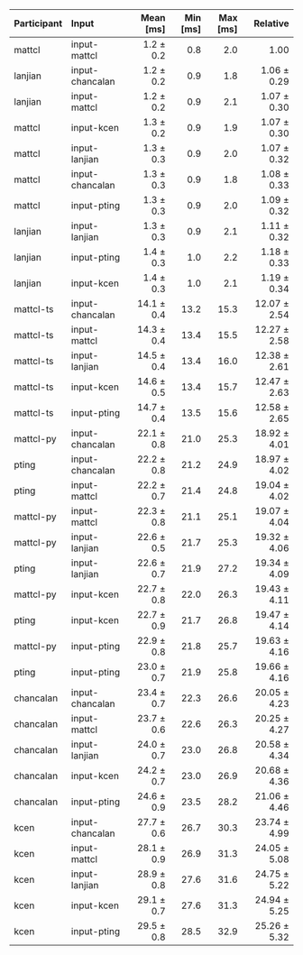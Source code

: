 | Participant | Input | Mean [ms] | Min [ms] | Max [ms] | Relative |
|:---|:---|---:|---:|---:|---:|
| mattcl | input-mattcl | 1.2 ± 0.2 | 0.8 | 2.0 | 1.00 |
| lanjian | input-chancalan | 1.2 ± 0.2 | 0.9 | 1.8 | 1.06 ± 0.29 |
| lanjian | input-mattcl | 1.2 ± 0.2 | 0.9 | 2.1 | 1.07 ± 0.30 |
| mattcl | input-kcen | 1.3 ± 0.2 | 0.9 | 1.9 | 1.07 ± 0.30 |
| mattcl | input-lanjian | 1.3 ± 0.3 | 0.9 | 2.0 | 1.07 ± 0.32 |
| mattcl | input-chancalan | 1.3 ± 0.3 | 0.9 | 1.8 | 1.08 ± 0.33 |
| mattcl | input-pting | 1.3 ± 0.3 | 0.9 | 2.0 | 1.09 ± 0.32 |
| lanjian | input-lanjian | 1.3 ± 0.3 | 0.9 | 2.1 | 1.11 ± 0.32 |
| lanjian | input-pting | 1.4 ± 0.3 | 1.0 | 2.2 | 1.18 ± 0.33 |
| lanjian | input-kcen | 1.4 ± 0.3 | 1.0 | 2.1 | 1.19 ± 0.34 |
| mattcl-ts | input-chancalan | 14.1 ± 0.4 | 13.2 | 15.3 | 12.07 ± 2.54 |
| mattcl-ts | input-mattcl | 14.3 ± 0.4 | 13.4 | 15.5 | 12.27 ± 2.58 |
| mattcl-ts | input-lanjian | 14.5 ± 0.4 | 13.4 | 16.0 | 12.38 ± 2.61 |
| mattcl-ts | input-kcen | 14.6 ± 0.5 | 13.4 | 15.7 | 12.47 ± 2.63 |
| mattcl-ts | input-pting | 14.7 ± 0.4 | 13.5 | 15.6 | 12.58 ± 2.65 |
| mattcl-py | input-chancalan | 22.1 ± 0.8 | 21.0 | 25.3 | 18.92 ± 4.01 |
| pting | input-chancalan | 22.2 ± 0.8 | 21.2 | 24.9 | 18.97 ± 4.02 |
| pting | input-mattcl | 22.2 ± 0.7 | 21.4 | 24.8 | 19.04 ± 4.02 |
| mattcl-py | input-mattcl | 22.3 ± 0.8 | 21.1 | 25.1 | 19.07 ± 4.04 |
| mattcl-py | input-lanjian | 22.6 ± 0.5 | 21.7 | 25.3 | 19.32 ± 4.06 |
| pting | input-lanjian | 22.6 ± 0.7 | 21.9 | 27.2 | 19.34 ± 4.09 |
| mattcl-py | input-kcen | 22.7 ± 0.8 | 22.0 | 26.3 | 19.43 ± 4.11 |
| pting | input-kcen | 22.7 ± 0.9 | 21.7 | 26.8 | 19.47 ± 4.14 |
| mattcl-py | input-pting | 22.9 ± 0.8 | 21.8 | 25.7 | 19.63 ± 4.16 |
| pting | input-pting | 23.0 ± 0.7 | 21.9 | 25.8 | 19.66 ± 4.16 |
| chancalan | input-chancalan | 23.4 ± 0.7 | 22.3 | 26.6 | 20.05 ± 4.23 |
| chancalan | input-mattcl | 23.7 ± 0.6 | 22.6 | 26.3 | 20.25 ± 4.27 |
| chancalan | input-lanjian | 24.0 ± 0.7 | 23.0 | 26.8 | 20.58 ± 4.34 |
| chancalan | input-kcen | 24.2 ± 0.7 | 23.0 | 26.9 | 20.68 ± 4.36 |
| chancalan | input-pting | 24.6 ± 0.9 | 23.5 | 28.2 | 21.06 ± 4.46 |
| kcen | input-chancalan | 27.7 ± 0.6 | 26.7 | 30.3 | 23.74 ± 4.99 |
| kcen | input-mattcl | 28.1 ± 0.9 | 26.9 | 31.3 | 24.05 ± 5.08 |
| kcen | input-lanjian | 28.9 ± 0.8 | 27.6 | 31.6 | 24.75 ± 5.22 |
| kcen | input-kcen | 29.1 ± 0.7 | 27.6 | 31.3 | 24.94 ± 5.25 |
| kcen | input-pting | 29.5 ± 0.8 | 28.5 | 32.9 | 25.26 ± 5.32 |
